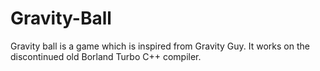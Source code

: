 # Gravity-Ball
Gravity ball is a game which is inspired from Gravity Guy. It works on the discontinued old Borland Turbo C++ compiler.
